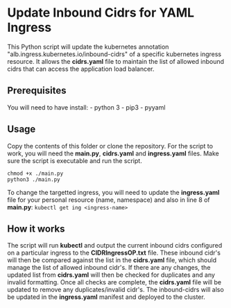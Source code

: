 # Update Inbound Cidrs for YAML Ingress

This Python script will update the kubernetes annotation "alb.ingress.kubernetes.io/inbound-cidrs" of a specific kubernetes ingress resource. It allows the **cidrs.yaml** file to maintain the list of allowed inbound cidrs that can access the application load balancer.

## Prerequisites

You will need to have install:
    - python 3
    - pip3 
    - pyyaml

## Usage

Copy the contents of this folder or clone the repository. For the script to work, you will need the **main.py**, **cidrs.yaml** and **ingress.yaml** files. 
Make sure the script is executable and run the script.

```
chmod +x ./main.py
python3 ./main.py
```

To change the targetted ingress, you will need to update the **ingress.yaml** file for your personal resource (name, namespace) and also in line 8 of **main.py**: ```kubectl get ing <ingress-name>``` 

## How it works

The script will run **kubectl** and output the current inbound cidrs configured on a particular ingress to the **CIDRIngressOP.txt** file. 
These inbound cidr's will then be compared against the list in the **cidrs.yaml** file, which should manage the list of allowed inbound cidr's. If there are any changes, the updated list from **cidrs.yaml** will then be checked for duplicates and any invalid formatting.
Once all checks are complete, the **cidrs.yaml** file will be updated to remove any duplicates/invalid cidr's. The inbound-cidrs will also be updated in the **ingress.yaml** manifest and deployed to the cluster.